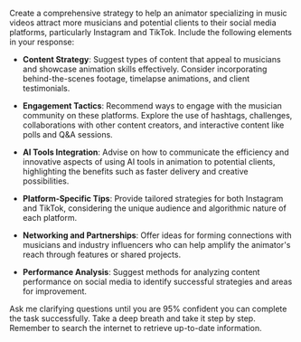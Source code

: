 Create a comprehensive strategy to help an animator specializing in music videos attract more musicians and potential clients to their social media platforms, particularly Instagram and TikTok. Include the following elements in your response:

- **Content Strategy**: Suggest types of content that appeal to musicians and showcase animation skills effectively. Consider incorporating behind-the-scenes footage, timelapse animations, and client testimonials.
  
- **Engagement Tactics**: Recommend ways to engage with the musician community on these platforms. Explore the use of hashtags, challenges, collaborations with other content creators, and interactive content like polls and Q&A sessions.
  
- **AI Tools Integration**: Advise on how to communicate the efficiency and innovative aspects of using AI tools in animation to potential clients, highlighting the benefits such as faster delivery and creative possibilities.
  
- **Platform-Specific Tips**: Provide tailored strategies for both Instagram and TikTok, considering the unique audience and algorithmic nature of each platform.
  
- **Networking and Partnerships**: Offer ideas for forming connections with musicians and industry influencers who can help amplify the animator's reach through features or shared projects.
  
- **Performance Analysis**: Suggest methods for analyzing content performance on social media to identify successful strategies and areas for improvement.

Ask me clarifying questions until you are 95% confident you can complete the task successfully. Take a deep breath and take it step by step. Remember to search the internet to retrieve up-to-date information.